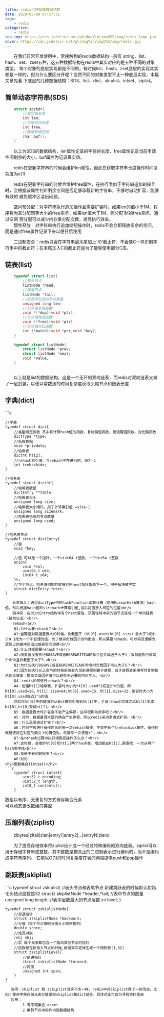 ```yaml
---
title: redis六种基本数据结构
date: 2020-05-09 07:57:31
tags:
    - redis
categories:
    - redis
top_img: https://cdn.jsdelivr.net/gh/dogYin/imgOSS/img/redis_logo.jpg
cover: https://cdn.jsdelivr.net/gh/dogYin/imgOSS/img/redis.jpg
---
```

　　在我们日常开发使用中，常接触到的redis数据结构一般有 string、list、hash、set、zset五种，这五种数据结构在redis中其实对应的是五种不同的对象类型，
每个对象的底层实现都是不同的，有时候list、hash、zset底层的实现其实都是一样的，但为什么要区分开呢？当然不同的对象类型不止一种底层实现，本篇文章先看
下底层的几种数据结构：SDS、list、dict、skiplist、intset、ziplist。
<h2>简单动态字符串(SDS)</h2>

```c
    struct sdshdr{
        //真实值长度
        int len;
        //可用空间长度
        int free;
        //数据存储空间
        char buf[];
    }
```
　　以上为SDS的数据结构，len属性记录的字符的长度，free属性记录当前申请空间剩余的大小，buf属性为记录真实值。<br/>

　　redis在更新字符串的时候会维护len属性，因此在获取字符串长度操作时间复杂度为o(1)<br/>

　　redis在更新字符串的时候会维护free属性，在执行类似于字符串追加的操作时，会根据该属性判断剩余空间是否足够承载新的字符串，不够时自动扩容，能够有效的
避免缓冲区溢出问题。<br/>

　　空间预分配：对字符串执行追加操作且需要扩容时，如果len的值小于1M，程序将为其分配同等大小的free空间；如果len值大于1M，则分配1M的free空间。通过空间
预分配可以减少内存重分配次数，提高执行效率。<br/>
　　惰性释放：对字符串执行追加缩短操作时，redis不会立即释放多余的空间，而是通过free属性记录下来以便日后使用<br/>

　　二进制安全：redis只会在字符串最末尾加上'/0'截止符，不会像C一样识别字符串中的截止符；在末尾加入C的截止符是为了能够使用部分C库。

<h2>链表(list)</h2>

```c
    typedef struct list{
        //表头节点
        listNode *head;
        //表尾节点
        listNode *tail;
        //链表所包含的节点数量
        unsigned long len;
        //节点值复制函数
        void *(*dup)(void *ptr);
        //节点值释放函数
        void (*free)(void *ptr);
        //节点值对比函数
        int (*match)(void *ptr,void *key);
    }
    
    typedef struct listNode{
        struct listNode *prev;
        struct listNode *next;
        void *value;
    }
    
```
　　以上就是list的数据结构，这是一个无环的双向链表，而redis对双向链表又做了一层封装，以便以常数级的时间复杂度获取头尾节点和链表长度

<h2>字典(dict)</h2>
```c

    //字典
    typedef struct dict{
        //类型特定函数 其中有计算hash值的函数，复制键值函数，销毁键值函数，对比键函数
        dictType *type;
        //私有数据
        void *privdata;
        //哈希表
        dictht ht[2];
        //rehash索引值，当rehash不在进行时，值为-1
        int trehashidx;
    }

    //哈希表
    typedef struct dictht{
        //哈希表数组
        dictEntry **table;
        //哈希表大小
        unsigned long size;
        //哈希表大小掩码，用于计算索引值 =size-1
        unsigned long sizemark;
        //哈希表已有的节点数量
        unsigned long used;
    }
    
    //哈希表节点
    typedef struct dictEntry{
        //键
        void *key;
        
        //值 可以是一个指针，一个uint64_t整数，一个int64_t整数
        union{
            void *val;
            uint64_t u64;
            int64_t s64;
        }v;
        //下个节点，哈希值相同的键值对用next指针指向下一个，用于解决键冲突
        struct dictEntry *next;
    }

```
　　元素插入：通过dictType中的hashFunction函数计算（使用MurmurHash算法）hash值，然后根据hash值和sizemark计算索引值,最后将值放入相应的位置<br/>
　　键冲突：在dictEntry结构中有个next属性，该属性将冲突的键节点连成一个单向链表（链地址法）<br/>
　　rehash<br/>
    Q1:为什么要rehash？<br/>
    A1:当键值对数据量很大的时候，负载因子（ht[0].used/ht[0].size）会大于1或小于0.1成为一个不合理的值，为了维持负载因子的均衡态，所以需要rehash。可以将其理解为逻辑上的缓冲区溢出或者空间浪费<br/>
    Q2:什么时候需要rehash？<br/>
    A2:服务器没有执行BGSAVE或者BGREWRITEAOF命令且负载因子大于1；服务器执行那两个命令且负载因子大于5.<br/>
    Q3:为什么执行BGSAVE或者BGREWRITEAOF命令时负载因子可以大于5？<br/>
    A3:因为在执行以上命令的时候系统会为当前进程创建子进程，且子进程会采用写时复制技术优化效率；提高负载因子值可以避免不必要的内存写入。<br/>
    Q4：redis如何进行rehash？<br/>
    A4：创建ht[1]哈希表，扩容时大小为ht[0].used*2临近2^n的值，即ht[0].used=20，ht[1].size=64;ht[0].used=15，ht[1].size=32；缩容时大小为ht[0].used临近2^n的值
    然后将ht[0]中的键值对从新计算索引放到ht[1]中，全部rehash完成之后ht[1]变成ht[0],ht[0]变成ht[1]。<br/>
    Q5：数据量很大时扩容会不会产生停顿，这样很影响效率吧？<br/>
    A5：对的，数据量很大是的确会产生停顿，所以redis采用渐进式扩容。<br/>
    Q6：什么是渐进式扩容？<br/>
    A6：在对字典进行操作时会附带一次rehash操作，字典中有个trehashidx属性，操作的就是该属性对应的索引上的键值对，每操作一次该值+1；<br/>
    Q7:在rehash过程中执行增删查操作怎么办？<br/>
    A7:这时候，会维护ht[0]和ht[1]两个hash表，增加都去ht[1],删查改，一次从两个hash表中找<br/>
    Q8:我是不是问题很多？<br/>
    A8:对的
<h2>整数集合(intset)</h2>
```c
    typedef struct intset{
        uint32_t encoding;
        uint32_t length;
        int8_t contents[];
    }
```
数组以有序、无重复的方式保存集合元素<br/>
可以动态更改数组的类型
<h2>压缩列表(ziplist)</h2>
　　zlbytes|zltail|zlen|entry1|entry2|...|entryN|zlend

　　为了提高存储效率将ziplist设计成一个经过特殊编码的双向链表。ziplist可以用于存储字符串或整数，其中整数是按真正的二进制表示进行编码的，而不是编码成字符串序列。
它能以O(1)的时间复杂度在表的两端提供push和pop操作<br/>
<h2>跳跃表(skiplist)</h2>
```c
    typedef struct zskiplist{
        //表头节点和表尾节点 新建跳跃表的时候默认初始化头结点层数是32
        structz skiplistNode *header,*tail;
        //表中节点的数量
        unsigned long length;
        //表中层数最大的节点层数 
        int level;
    }
    
    typedef struct zskiplistNode{
        //后退指针
        struct zskiplistNode *backward;
        //分值（每个节点按照分值大小顺序排列）
        double score;
        //成员对象
        robj obj;
        //层 每个元素都包含一个指向其他节点的指针
        //层数是在新插入节点的时候,根据幂次定律生成一个随机数[1,32]
        struct zskiplistLevel{
            //前进指针
            struct zskiplistNode *forward;
            //跨度
            unsigned int span;
        }
    }
```    
　 说明：skiplist 和 zskiplist其实不太一样，redis中对skiplist做了一些改进，比如：使用字典存储元素分值采取skiplist和dict结合，具体对比可自行寻找资料查阅
　 应用：
        1.有序键集合->zset
        2.集群节点中用作内部数据结构
